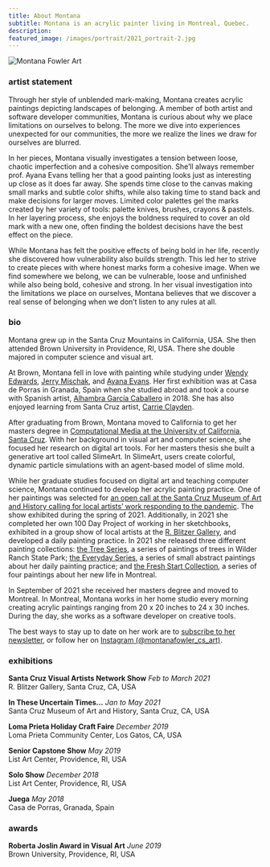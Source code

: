 ```yaml
---
title: About Montana
subtitle: Montana is an acrylic painter living in Montreal, Quebec.
description:
featured_image: /images/portrait/2021_portrait-2.jpg
---
```


![Montana Fowler Art](/website/images/portrait/2021_portrait-2.jpg)

### artist statement

Through her style of unblended mark-making, Montana creates acrylic paintings depicting landscapes of belonging. A member of both artist and software developer communities, Montana is curious about why we place limitations on ourselves to belong.  The more we dive into experiences unexpected for our communities, the more we realize the lines we draw for ourselves are blurred.

In her pieces, Montana visually investigates a tension between loose, chaotic imperfection and a cohesive composition.  She’ll always remember prof. Ayana Evans telling her that a good painting looks just as interesting up close as it does far away.  She spends time close to the canvas making small marks and subtle color shifts, while also taking time to stand back and make decisions for larger moves. Limited color palettes gel the marks created by her variety of tools: palette knives, brushes, crayons & pastels. In her layering process, she enjoys the boldness required to cover an old mark with a new one, often finding the boldest decisions have the best effect on the piece.  

While Montana has felt the positive effects of being bold in her life, recently she discovered how vulnerability also builds strength. This led her to strive to create pieces with where honest marks form a cohesive image.  When we find somewhere we belong, we can be vulnerable, loose and unfinished while also being bold, cohesive and strong.  In her visual investigation into the limitations we place on ourselves, Montana believes that we discover a real sense of belonging when we don’t listen to any rules at all.

### bio
Montana grew up in the Santa Cruz Mountains in California, USA.  She then attended Brown University in Providence, RI, USA.  There she double majored in computer science and visual art.  

At Brown, Montana fell in love with painting while studying under <a href="https://wendyedwardspainting.com">Wendy Edwards</a>, <a href="https://jerrymischak.com">Jerry Mischak</a>, and <a href="https://www.ayanaevans.com">Ayana Evans</a>.  Her first exhibition was at Casa de Porras in Granada, Spain when she studied abroad and took a course with Spanish artist, <a href="https://www.instagram.com/telasanimadasdealhambra/">Alhambra García Caballero</a> in 2018.  She has also enjoyed learning from Santa Cruz artist, <a href="https://www.carrieclayden.com">Carrie Clayden</a>.

After graduating from Brown, Montana moved to California to get her masters degree in <a href="https://engineering.ucsc.edu/departments/computational-media">Computational Media at the University of California, Santa Cruz</a>.  With her background in visual art and computer science, she focused her research on digital art tools.  For her masters thesis she built a generative art tool called SlimeArt.  In SlimeArt, users create colorful, dynamic particle simulations with an agent-based model of slime mold.

While her graduate studies focused on digital art and teaching computer science, Montana continued to develop her acrylic painting practice.  One of her paintings was selected for [an open call at the Santa Cruz Museum of Art and History calling for local artists’ work responding to the pandemic](https://www.santacruzmah.org/blog/itut).  The show exhibited during the spring of 2021.  Additionally, in 2021 she completed her own 100 Day Project of working in her sketchbooks, exhibited in a group show of local artists at the [R. Blitzer Gallery](https://www.instagram.com/rblitzergallery/?hl=en), and developed a daily painting practice.  In 2021 she released three different painting collections: [the Tree Series]({{site.baseurl}}/painting-collections/2021-1-tree-series/), a series of paintings of trees in Wilder Ranch State Park; [the Everyday Series]({{site.baseurl}}/painting-collections/2021-2-tree-series/), a series of small abstract paintings about her daily painting practice; and [the Fresh Start Collection]({{site.baseurl}}/painting-collections/2021-4-dec-paintings/), a series of four paintings about her new life in Montreal.

In September of 2021 she received her masters degree and moved to Montreal.  In Montreal, Montana works in her home studio every morning creating acrylic paintings ranging from 20 x 20 inches to 24 x 30 inches. During the day, she works as a software developer on creative tools.  

The best ways to stay up to date on her work are to <a href="https://montanafowler.us2.list-manage.com/subscribe?u=a53b48a7dada1d1df2268f45c&id=e5121f1348">subscribe to her newsletter</a>, or follow her on <a href="https://www.instagram.com/montanafowler_cs_art/">Instagram (@montanafowler_cs_art)</a>.

### exhibitions

**Santa Cruz Visual Artists Network Show** *Feb to March 2021*  
R. Blitzer Gallery, Santa Cruz, CA, USA

**In These Uncertain Times...**  *Jan to May 2021*  
Santa Cruz Museum of Art and History, Santa Cruz, CA, USA

**Loma Prieta Holiday Craft Faire**  *December 2019*  
Loma Prieta Community Center, Los Gatos, CA, USA

**Senior Capstone Show**  *May 2019*  
List Art Center, Providence, RI, USA

**Solo Show**  *December 2018*  
List Art Center, Providence, RI, USA

**Juega**  *May 2018*  
Casa de Porras, Granada, Spain

### awards

**Roberta Joslin Award in Visual Art** *June 2019*  
Brown University, Providence, RI, USA

